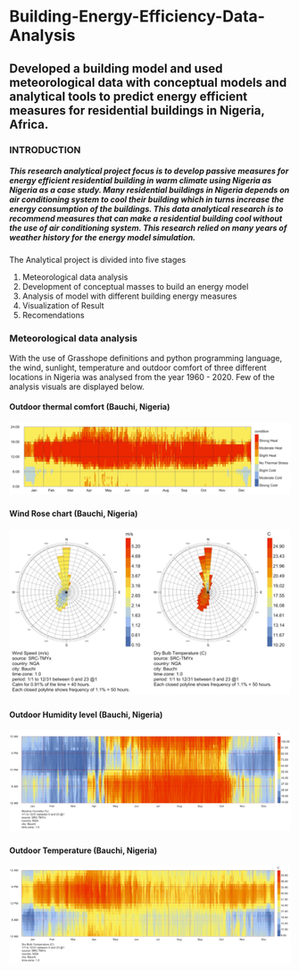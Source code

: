 # Building-Energy-Efficiency-Data-Analysis
## Developed a building model and used meteorological data with conceptual models and analytical tools to predict energy efficient measures for residential buildings in Nigeria, Africa.


### INTRODUCTION
##### This research analytical project focus is to develop passive measures for energy efficient residential building in warm climate using Nigeria as Nigeria as a case study. Many residential buildings in Nigeria depends on air conditioning system to cool their building which in turns increase the energy consumption of the buildings. This data analytical research is to recommend measures that can make a residential building cool without the use of air conditioning system. This research relied on many years of weather history for the energy model simulation.


The Analytical project is divided into five stages 
1.	Meteorological data analysis
2.  Development of conceptual masses to build an energy model 
3.  Analysis of model with different building energy measures 
4.  Visualization of Result 
5.  Recomendations 

### Meteorological data analysis
With the use of Grasshope definitions and python programming language, the wind, sunlight, temperature and outdoor comfort of three different locations in Nigeria was analysed from the year 1960 - 2020. Few of the analysis visuals are displayed below.



#### Outdoor thermal comfort (Bauchi, Nigeria)
##### ![wind and sun analysis](https://github.com/oluwarotimiyinka/Building-Energy-Efficiency-Data-Analysis/blob/main/Bauchi%20images/Wind%20and%20Sun.jpg)


#### Wind Rose chart (Bauchi, Nigeria)
##### ![Wind rose](https://github.com/oluwarotimiyinka/Building-Energy-Efficiency-Data-Analysis/blob/main/Bauchi%20images/windrose.jpg)


####  Outdoor Humidity level (Bauchi, Nigeria)
##### ![Humidity](https://github.com/oluwarotimiyinka/Building-Energy-Efficiency-Data-Analysis/blob/main/Bauchi%20images/humidity.jpg)


#### Outdoor Temperature (Bauchi, Nigeria)
##### ![Temperature](https://github.com/oluwarotimiyinka/Building-Energy-Efficiency-Data-Analysis/blob/main/Bauchi%20images/Temperature.jpg)